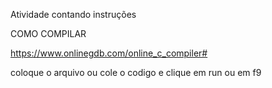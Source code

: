 Atividade contando instruções

COMO COMPILAR

https://www.onlinegdb.com/online_c_compiler#

coloque o arquivo ou cole o codigo e clique em run ou em f9

